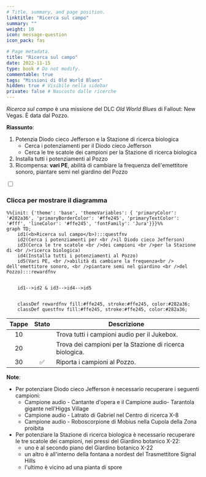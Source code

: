```yaml
---
# Title, summary, and page position.
linktitle: "Ricerca sul campo" 
summary: ""
weight: 10
icon: message-question
icon_pack: fas

# Page metadata.
title: "Ricerca sul campo"
date: 2022-11-15
type: book # Do not modify.
commentable: true
tags: "Missioni di Old World Blues"
hidden: true # Visibile nella sidebar
private: false # Nascosto dalle ricerche
---
```


<div class="fnv">


*Ricerca sul campo* è una missione del DLC *Old World Blues* di Fallout: New Vegas. È data dal Pozzo.

**Riassunto**:
1. Potenzia Diodo cieco Jefferson e la Stazione di ricerca biologica
   - Cerca i potenziamenti per il Diodo cieco Jefferson
   - Cerca le tre scatole dei campioni per la Stazione di ricerca biologica
2. Installa tutti i potenziamenti al Pozzo
3. Ricompensa: **vari PE**, abilità di cambiare la frequenza dell'emettitore sonoro, piantare semi nel giardino del Pozzo

<section class="chart-collapse">
<input type="checkbox" name="collapse2" id="handle2">
<h3 class="handle">
<label for="handle2">Clicca per mostrare il diagramma</label>
</h3>
<div class="content">

```mermaid
%%{init: {'theme': 'base', 'themeVariables': { 'primaryColor': '#282a36', 'primaryBorderColor': '#ffe245', 'primaryTextColor': '#fff', 'lineColor': '#ffe245', 'fontFamily': 'Jura'}}}%%
graph TD;
    id1(<b>Ricerca sul campo</b>):::questfnv
    id2(Cerca i potenziamenti per <br />il Diodo cieco Jefferson)
    id3(Cerca le tre scatole <br />dei campioni <br />per la Stazione di <br />ricerca biologica)
    id4(Installa tutti i potenziamenti al Pozzo)
    id5(Vari PE, <br />abilità di cambiare la frequenza<br /> dell'emettitore sonoro, <br />piantare semi nel giardino <br />del Pozzo):::rewardfnv

    
    id1-->id2 & id3-->id4-->id5
    
    
    classDef rewardfnv fill:#ffe245, stroke:#ffe245, color:#282a36;
    classDef questfnv fill:#ffe245, stroke:#ffe245, color:#282a36;
```

</div>
</section>

| Tappe |       Stato        | Descrizione |
|:-----:|:------------------:| ----------- |
|                           10                          |            | Trova tutti i campioni audio per il Jukebox.                                                                                                                                |
|                           20                          |            | Trova dei campioni per la Stazione di ricerca biologica.                                                                                                                    |
|                           30                          | :white_check_mark: | Riporta i campioni al Pozzo.                                                                                                                                                |






**Note**:
- Per potenziare Diodo cieco Jefferson è necessario recuperare i seguenti campioni:
  - Campione audio - Cantante d'opera e il Campione audio- Tarantola gigante nell'Higgs Village
  - Campione audio - Latrato di Gabriel nel Centro di ricerca X-8
  - Campione audio - Roboscorpione di Mobius nella Cupola della Zona proibita
- Per potenziare la Stazione di ricerca biologica è necessario recuperare le tre scatole dei campioni, nei pressi del Giardino botanico X-22:
  - uno è al secondo piano del Giardino botanico X-22
  - un altro è all'interno della fontana a nordest del Trasmettitore Signal Hills
  - l'ultimo è vicino ad una pianta di spore


</div>


